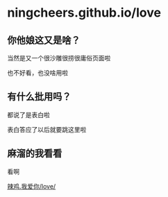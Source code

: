 # ningcheers.github.io/love

## 你他娘这又是啥？

当然是又一个很沙雕很捞很庸俗页面啦

也不好看，也没啥用啦


## 有什么批用吗？

都说了是表白啦

表白答应了以后就要跳这里啦

## 麻溜的我看看

看啊

[辣鸡.我爱你/love/](http://辣鸡.我爱你/love/)
